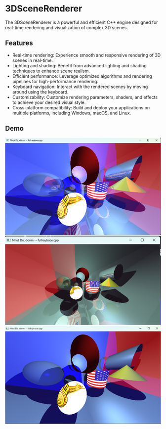 
# 3DSceneRenderer

The 3DSceneRenderer is a powerful and efficient C++ engine designed for real-time rendering and visualization of complex 3D scenes.

## Features

- Real-time rendering: Experience smooth and responsive rendering of 3D scenes in real-time.
- Lighting and shading: Benefit from advanced lighting and shading techniques to enhance scene realism.
- Efficient performance: Leverage optimized algorithms and rendering pipelines for high-performance rendering.
- Keyboard navigation: Interact with the rendered scenes by moving around using the keyboard.
- Customizability: Customize rendering parameters, shaders, and effects to achieve your desired visual style.
- Cross-platform compatibility: Build and deploy your applications on multiple platforms, including Windows, macOS, and Linux.

## Demo

<img src="https://github.com/dominhnhut01/render_engine_3D/blob/main/result1.png?raw=true" alt="result1" />
<img src="https://github.com/dominhnhut01/render_engine_3D/blob/main/result2.png?raw=true" alt="result2" />
<img src="https://github.com/dominhnhut01/render_engine_3D/blob/main/result3.png?raw=true" alt="result3" />
